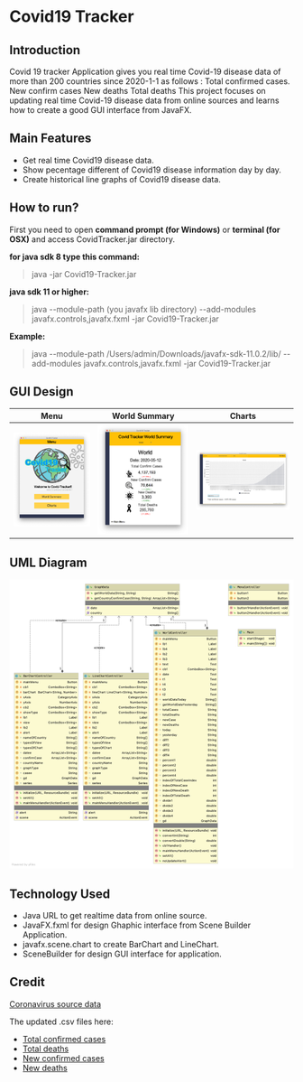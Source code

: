 # Covid19 Tracker
## Introduction
Covid 19 tracker Application gives you real time Covid-19 disease data of more than 200 countries since 2020-1-1 as follows :
Total confirmed cases. 
New confirm cases 
New deaths
Total deaths 
This project focuses on updating real time Covid-19 disease data from online sources and learns how to create a good GUI interface from JavaFX.

## Main Features

- Get real time Covid19 disease data.
- Show pecentage different of Covid19 disease information day by day.
- Create historical line graphs of Covid19 disease data.


## How to run?

First you need to open **command prompt (for Windows)** or **terminal (for OSX)** and access CovidTracker.jar directory.

**for java sdk 8 type this command:**
> java -jar Covid19-Tracker.jar

**java sdk 11 or higher:**

> java --module-path (you javafx lib directory) --add-modules javafx.controls,javafx.fxml -jar Covid19-Tracker.jar

**Example:**

>java --module-path /Users/admin/Downloads/javafx-sdk-11.0.2/lib/ --add-modules javafx.controls,javafx.fxml -jar Covid19-Tracker.jar
## GUI Design

Menu              | World Summary           |  Charts             |
:---------------:|:----------:|:------------:
![](https://github.com/OOP2020/pa4-bhatara007/blob/master/photo/Screen%20Shot%202563-05-13%20at%2001.20.40.png)  |  ![](https://github.com/OOP2020/pa4-bhatara007/blob/master/photo/Screen%20Shot%202563-05-13%20at%2001.20.45.png) | ![](https://github.com/OOP2020/pa4-bhatara007/blob/master/photo/Screen%20Shot%202563-05-13%20at%2001.20.52.png)

## UML Diagram

![](https://github.com/OOP2020/pa4-bhatara007/blob/master/photo/UML.png)

## Technology Used
   - Java URL to get realtime data from online source.
   - JavaFX.fxml for design Ghaphic interface from Scene Builder Application.  
   - javafx.scene.chart to create BarChart and LineChart.
   - SceneBuilder for design GUI interface for application.

## Credit
[Coronavirus source data](https://ourworldindata.org/coronavirus-source-data)

The updated .csv files here:
- [Total confirmed cases](https://covid.ourworldindata.org/data/ecdc/total_cases.csv)
- [Total deaths](https://covid.ourworldindata.org/data/ecdc/total_deaths.csv)
- [New confirmed cases](https://covid.ourworldindata.org/data/ecdc/new_cases.csv)
- [New deaths](https://covid.ourworldindata.org/data/ecdc/new_deaths.csv)




